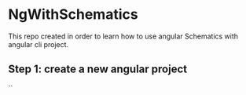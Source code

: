 # NgWithSchematics
This repo created in order to learn how to use angular Schematics with angular cli project.

## Step 1: create a new angular project
``

